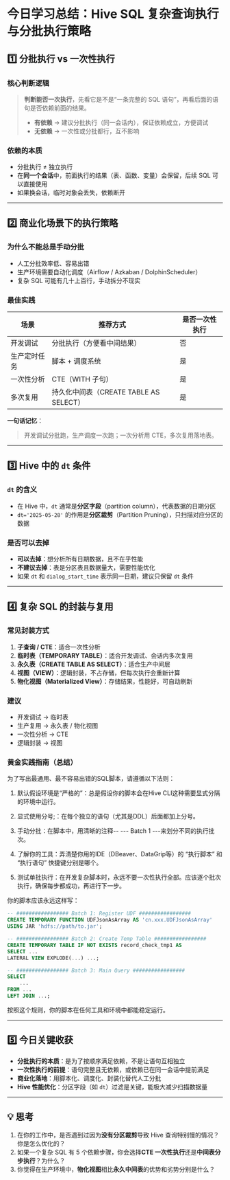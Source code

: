# 今日学习总结：Hive SQL 复杂查询执行与分批执行策略

## 1️⃣ 分批执行 vs 一次性执行

### **核心判断逻辑**
> **判断能否一次执行**，先看它是不是“一条完整的 SQL 语句”，再看后面的语句是否依赖前面的结果。  
> - **有依赖** → 建议分批执行（同一会话内），保证依赖成立，方便调试  
> - **无依赖** → 一次性或分批都行，互不影响

### **依赖的本质**
- 分批执行 ≠ 独立执行  
- 在**同一个会话**中，前面执行的结果（表、函数、变量）会保留，后续 SQL 可以直接使用  
- 如果换会话，临时对象会丢失，依赖断开

---

## 2️⃣ 商业化场景下的执行策略

### **为什么不能总是手动分批**
- 人工分批效率低、容易出错
- 生产环境需要自动化调度（Airflow / Azkaban / DolphinScheduler）
- 复杂 SQL 可能有几十上百行，手动拆分不现实

### **最佳实践**
| 场景 | 推荐方式 | 是否一次性执行 |
|------|----------|----------------|
| 开发调试 | 分批执行（方便看中间结果） | 否 |
| 生产定时任务 | 脚本 + 调度系统 | 是 |
| 一次性分析 | CTE（WITH 子句） | 是 |
| 多次复用 | 持久化中间表（CREATE TABLE AS SELECT） | 是 |

**一句话记忆**：
> 开发调试分批跑，生产调度一次跑；一次分析用 CTE，多次复用落地表。

---

## 3️⃣ Hive 中的 `dt` 条件

### **`dt` 的含义**
- 在 Hive 中，`dt` 通常是**分区字段**（partition column），代表数据的日期分区
- `dt='2025-05-28'` 的作用是**分区裁剪**（Partition Pruning），只扫描对应分区的数据

### **是否可以去掉**
- **可以去掉**：想分析所有日期数据，且不在乎性能
- **不建议去掉**：表是分区表且数据量大，需要性能优化
- 如果 `dt` 和 `dialog_start_time` 表示同一日期，建议只保留 `dt` 条件

---

## 4️⃣ 复杂 SQL 的封装与复用

### **常见封装方式**
1. **子查询 / CTE**：适合一次性分析
2. **临时表（TEMPORARY TABLE）**：适合开发调试、会话内多次复用
3. **永久表（CREATE TABLE AS SELECT）**：适合生产中间层
4. **视图（VIEW）**：逻辑封装，不占存储，但每次执行会重新计算
5. **物化视图（Materialized View）**：存储结果，性能好，可自动刷新

### **建议**
- 开发调试 → 临时表
- 生产复用 → 永久表 / 物化视图
- 一次性分析 → CTE
- 逻辑封装 → 视图

### 黄金实践指南（总结）
为了写出最通用、最不容易出错的SQL脚本，请遵循以下法则：

1. 默认假设环境是“严格的”：总是假设你的脚本会在Hive CLI这种需要显式分隔的环境中运行。

2. 显式使用分号;：在每个独立的语句（尤其是DDL）后面都加上分号。

3. 手动分批：在脚本中，用清晰的注释-- --- Batch 1 ---来划分不同的执行批次。

4. 了解你的工具：弄清楚你用的IDE（DBeaver、DataGrip等）的 “执行脚本” 和 “执行语句” 快捷键分别是哪个。

5. 测试单批执行：在开发复杂脚本时，永远不要一次性执行全部。应该逐个批次执行，确保每步都成功，再进行下一步。

你的脚本应该永远这样写：

```sql
-- ################# Batch 1: Register UDF #################
CREATE TEMPORARY FUNCTION UDFJsonAsArray AS 'cn.xxx.UDFJsonAsArray'
USING JAR 'hdfs://path/to.jar';

-- ################# Batch 2: Create Temp Table #################
CREATE TEMPORARY TABLE IF NOT EXISTS record_check_tmp1 AS 
SELECT ... 
LATERAL VIEW EXPLODE(...) ...;

-- ################# Batch 3: Main Query #################
SELECT 
    ...
FROM ...
LEFT JOIN ...;
```
按照这个规则，你的脚本在任何工具和环境中都能稳定运行。

---

## 5️⃣ 今日关键收获
- **分批执行的本质**：是为了按顺序满足依赖，不是让语句互相独立
- **一次性执行的前提**：语句完整且无依赖，或依赖已在同一会话中提前满足
- **商业化落地**：用脚本化、调度化、封装化替代人工分批
- **Hive 性能优化**：分区字段（如 `dt`）过滤是关键，能极大减少扫描数据量

---

## 💡 思考
1. 在你的工作中，是否遇到过因为**没有分区裁剪**导致 Hive 查询特别慢的情况？你是怎么优化的？
2. 如果一个复杂 SQL 有 5 个依赖步骤，你会选择**CTE 一次性执行**还是**中间表分步执行**？为什么？
3. 你觉得在生产环境中，**物化视图**相比**永久中间表**的优势和劣势分别是什么？


